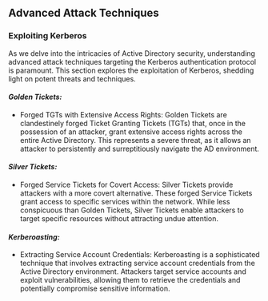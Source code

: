 ## Advanced Attack Techniques

### Exploiting Kerberos

As we delve into the intricacies of Active Directory security, understanding advanced attack techniques targeting the Kerberos authentication protocol is paramount. This section explores the exploitation of Kerberos, shedding light on potent threats and techniques.

#### *Golden Tickets:*
- Forged TGTs with Extensive Access Rights: Golden Tickets are clandestinely forged Ticket Granting Tickets (TGTs) that, once in the possession of an attacker, grant extensive access rights across the entire Active Directory. This represents a severe threat, as it allows an attacker to persistently and surreptitiously navigate the AD environment.

#### *Silver Tickets:*
- Forged Service Tickets for Covert Access: Silver Tickets provide attackers with a more covert alternative. These forged Service Tickets grant access to specific services within the network. While less conspicuous than Golden Tickets, Silver Tickets enable attackers to target specific resources without attracting undue attention.

#### *Kerberoasting:*
- Extracting Service Account Credentials: Kerberoasting is a sophisticated technique that involves extracting service account credentials from the Active Directory environment. Attackers target service accounts and exploit vulnerabilities, allowing them to retrieve the credentials and potentially compromise sensitive information.
